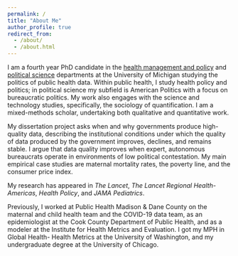 ```yaml
---
permalink: /
title: "About Me"
author_profile: true
redirect_from: 
  - /about/
  - /about.html
---
```


I am a fourth year PhD candidate in the [health management and policy](https://sph.umich.edu/hmp/phdstudents/kulikoff-rachel.html) and [political science](https://lsa.umich.edu/polisci/people/graduate-students/-rachel-kulikoff.html) departments at the University of Michigan studying the politics of public health data. Within public health, I study health policy and politics; in political science my subfield is American Politics with a focus on bureaucratic politics. My work also engages with the science and technology studies, specifically, the sociology of quantification. I am a mixed-methods scholar, undertaking both qualitative and quantitative work. 

My dissertation project asks when and why governments produce high-quality data, describing the institutional conditions under which the quality of data produced by the government improves, declines, and remains stable. I argue that data quality improves when expert, autonomous bureaucrats operate in environments of low political contestation. My main empirical case studies are maternal mortality rates, the poverty line, and the consumer price index.  

My research has appeared in *The Lancet*, *The Lancet Regional Health-Americas*, *Health Policy*, and *JAMA Pediatrics*. 

Previously, I worked at Public Health Madison & Dane County on the maternal and child health team and the COVID-19 data team, as an epidemiologist at the Cook County Department of Public Health, and as a modeler at the Institute for Health Metrics and Evaluation. I got my MPH in Global Health- Health Metrics at the University of Washington, and my undergraduate degree at the University of Chicago. 

